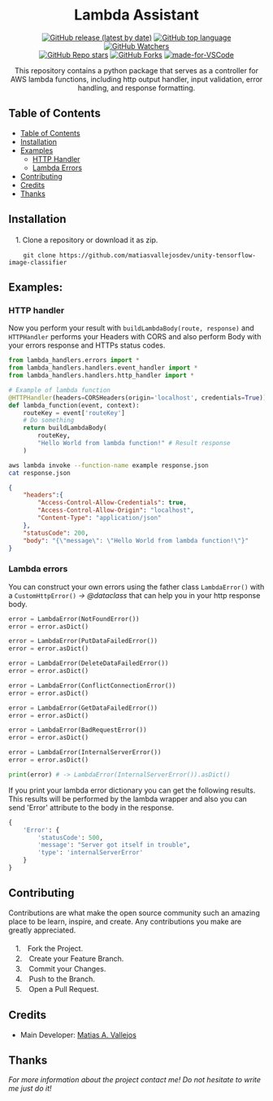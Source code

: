 <h1 align="center"> Lambda Assistant </h1>
  <div align="center">

  [![GitHub release (latest by date)](https://img.shields.io/github/v/release/matiasvallejosdev/py-aws-lambda-handlers?color=4cc51e)](https://github.com/matiasvallejosdev/py-aws-lambda-handlers)
  [![GitHub top language](https://img.shields.io/github/languages/top/matiasvallejosdev/py-aws-lambda-handlers?color=1081c2)](https://github.com/matiasvallejosdev/py-aws-lambda-handlers/search?l=c%23)
  [![GitHub Watchers](https://img.shields.io/github/watchers/matiasvallejosdev/py-aws-lambda-handlers?color=4cc51e)](https://github.com/matiasvallejosdev/py-aws-lambda-handlers/watchers)
  <br />
  [![GitHub Repo stars](https://img.shields.io/github/stars/matiasvallejosdev/py-aws-lambda-handlers?color=4cc51e)](https://github.com/matiasvallejosdev/py-aws-lambda-handlers/stargazers)
  [![GitHub Forks](https://img.shields.io/github/forks/matiasvallejosdev/py-aws-lambda-handlers?color=4cc51e)](https://github.com/matiasvallejosdev/py-aws-lambda-handlers/network/members)
  [![made-for-VSCode](https://img.shields.io/badge/Made%20for-VSCode-1f425f.svg)](https://code.visualstudio.com/)
  </div>
<p align="center"> 
This repository contains a python package that serves as a controller for AWS lambda functions, including http output handler, input validation, error handling, and response formatting.
<p/>

## Table of Contents

- [Table of Contents](#table-of-contents)
- [Installation](#installation)
- [Examples](#examples)
    - [HTTP Handler](#http-handler)
    - [Lambda Errors](#lambda-errors)
- [Contributing](#contributing)
- [Credits](#credits)
- [Thanks](#thanks)

## Installation
　1. Clone a repository or download it as zip.
```
    git clone https://github.com/matiasvallejosdev/unity-tensorflow-image-classifier
```

## Examples:
### HTTP handler

Now you perform your result with ```buildLambdaBody(route, response)``` and ```HTTPHandler``` performs your Headers with CORS and also perform Body with your errors response and HTTPs status codes.

```python
from lambda_handlers.errors import *
from lambda_handlers.handlers.event_handler import *
from lambda_handlers.handlers.http_handler import *

# Example of lambda function
@HTTPHandler(headers=CORSHeaders(origin='localhost', credentials=True))
def lambda_function(event, context):
    routeKey = event['routeKey']
    # Do something
    return buildLambdaBody(
        routeKey, 
        "Hello World from lambda function!" # Result response
    )
```

```bash
aws lambda invoke --function-name example response.json
cat response.json
```

```json
{
    "headers":{
        "Access-Control-Allow-Credentials": true,
        "Access-Control-Allow-Origin": "localhost",
        "Content-Type": "application/json"
    },
    "statusCode": 200,
    "body": "{\"message\": \"Hello World from lambda function!\"}"
}
```
### Lambda errors
You can construct your own errors using the father class ```LambdaError()``` with a ```CustomHttpError()``` _-> @dataclass_ that can help you in your http response body.

```python
error = LambdaError(NotFoundError())
error = error.asDict()
```
```python
error = LambdaError(PutDataFailedError())
error = error.asDict()
```
```python
error = LambdaError(DeleteDataFailedError())
error = error.asDict()
```
```python
error = LambdaError(ConflictConnectionError())
error = error.asDict()
```
```python
error = LambdaError(GetDataFailedError())
error = error.asDict()
```
```python
error = LambdaError(BadRequestError())
error = error.asDict()
```
```python
error = LambdaError(InternalServerError())
error = error.asDict()
```
```python
print(error) # -> LambdaError(InternalServerError()).asDict()
```
If you print your lambda error dictionary you can get the following results. This results will be performed by the lambda wrapper and also you can send 'Error' attribute to the body in the response.
```python
{
    'Error': {
        'statusCode': 500,
        'message': "Server got itself in trouble",
        'type': 'internalServerError'
    }
}
```

## Contributing

Contributions are what make the open source community such an amazing place to be learn, inspire, and create. Any contributions you make are greatly appreciated. <br /><br />
　1.　Fork the Project. <br />
　2.　Create your Feature Branch. <br />
　3.　Commit your Changes. <br />
　4.　Push to the Branch. <br />
　5.　Open a Pull Request. <br />

## Credits

- Main Developer: [Matias A. Vallejos](https://www.linkedin.com/in/matiasvallejos/)

## Thanks

_For more information about the project contact me! Do not hesitate to write me just do it!_
